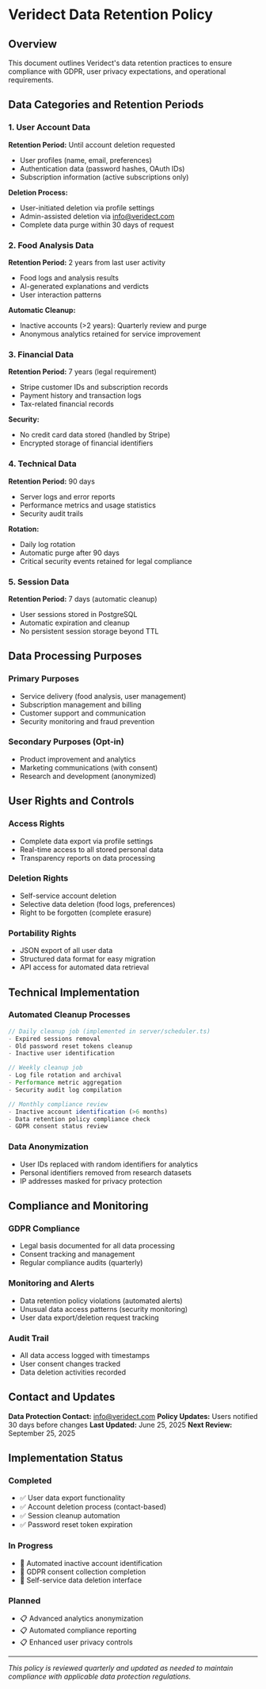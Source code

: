 # Veridect Data Retention Policy

## Overview
This document outlines Veridect's data retention practices to ensure compliance with GDPR, user privacy expectations, and operational requirements.

## Data Categories and Retention Periods

### 1. User Account Data
**Retention Period:** Until account deletion requested
- User profiles (name, email, preferences)
- Authentication data (password hashes, OAuth IDs)
- Subscription information (active subscriptions only)

**Deletion Process:**
- User-initiated deletion via profile settings
- Admin-assisted deletion via info@veridect.com
- Complete data purge within 30 days of request

### 2. Food Analysis Data
**Retention Period:** 2 years from last user activity
- Food logs and analysis results
- AI-generated explanations and verdicts
- User interaction patterns

**Automatic Cleanup:**
- Inactive accounts (>2 years): Quarterly review and purge
- Anonymous analytics retained for service improvement

### 3. Financial Data
**Retention Period:** 7 years (legal requirement)
- Stripe customer IDs and subscription records
- Payment history and transaction logs
- Tax-related financial records

**Security:**
- No credit card data stored (handled by Stripe)
- Encrypted storage of financial identifiers

### 4. Technical Data
**Retention Period:** 90 days
- Server logs and error reports
- Performance metrics and usage statistics
- Security audit trails

**Rotation:**
- Daily log rotation
- Automatic purge after 90 days
- Critical security events retained for legal compliance

### 5. Session Data
**Retention Period:** 7 days (automatic cleanup)
- User sessions stored in PostgreSQL
- Automatic expiration and cleanup
- No persistent session storage beyond TTL

## Data Processing Purposes

### Primary Purposes
- Service delivery (food analysis, user management)
- Subscription management and billing
- Customer support and communication
- Security monitoring and fraud prevention

### Secondary Purposes (Opt-in)
- Product improvement and analytics
- Marketing communications (with consent)
- Research and development (anonymized)

## User Rights and Controls

### Access Rights
- Complete data export via profile settings
- Real-time access to all stored personal data
- Transparency reports on data processing

### Deletion Rights
- Self-service account deletion
- Selective data deletion (food logs, preferences)
- Right to be forgotten (complete erasure)

### Portability Rights
- JSON export of all user data
- Structured data format for easy migration
- API access for automated data retrieval

## Technical Implementation

### Automated Cleanup Processes
```typescript
// Daily cleanup job (implemented in server/scheduler.ts)
- Expired sessions removal
- Old password reset tokens cleanup
- Inactive user identification

// Weekly cleanup job
- Log file rotation and archival
- Performance metric aggregation
- Security audit log compilation

// Monthly compliance review
- Inactive account identification (>6 months)
- Data retention policy compliance check
- GDPR consent status review
```

### Data Anonymization
- User IDs replaced with random identifiers for analytics
- Personal identifiers removed from research datasets
- IP addresses masked for privacy protection

## Compliance and Monitoring

### GDPR Compliance
- Legal basis documented for all data processing
- Consent tracking and management
- Regular compliance audits (quarterly)

### Monitoring and Alerts
- Data retention policy violations (automated alerts)
- Unusual data access patterns (security monitoring)
- User data export/deletion request tracking

### Audit Trail
- All data access logged with timestamps
- User consent changes tracked
- Data deletion activities recorded

## Contact and Updates

**Data Protection Contact:** info@veridect.com
**Policy Updates:** Users notified 30 days before changes
**Last Updated:** June 25, 2025
**Next Review:** September 25, 2025

## Implementation Status

### Completed
- ✅ User data export functionality
- ✅ Account deletion process (contact-based)
- ✅ Session cleanup automation
- ✅ Password reset token expiration

### In Progress
- 🔄 Automated inactive account identification
- 🔄 GDPR consent collection completion
- 🔄 Self-service data deletion interface

### Planned
- 📋 Advanced analytics anonymization
- 📋 Automated compliance reporting
- 📋 Enhanced user privacy controls

---

*This policy is reviewed quarterly and updated as needed to maintain compliance with applicable data protection regulations.*